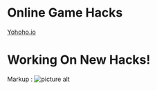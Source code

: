 # Online Game Hacks

<a href="https://github.com/EliMendez19/Online-Game-Hacks/blob/main/Yohoho.io%20Maxed%20Out%20Hack">Yohoho.io</a>

# Working On New Hacks!
Markup : ![picture alt](http://via.placeholder.com/200x150 "Title is optional")
